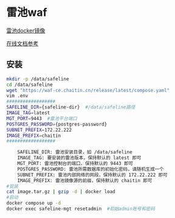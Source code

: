 # 雷池waf

[雷池docker镜像](https://demo.waf-ce.chaitin.cn/image.tar.gz)

[在线文档参考](https://docs.waf-ce.chaitin.cn/zh/)

## 安装

```bash
mkdir -p /data/safeline
cd /data/safeline
wget "https://waf-ce.chaitin.cn/release/latest/compose.yaml"
vim .env
##################
SAFELINE_DIR={safeline-dir}  #/data/safeline路径
IMAGE_TAG=latest
MGT_PORT=9443  #雷池平台端口
POSTGRES_PASSWORD={postgres-password}
SUBNET_PREFIX=172.22.222
IMAGE_PREFIX=chaitin
##################

    SAFELINE_DIR: 雷池安装目录，如 /data/safeline
    IMAGE_TAG: 要安装的雷池版本，保持默认的 latest 即可
    MGT_PORT: 雷池控制台的端口，保持默认的 9443 即可
    POSTGRES_PASSWORD: 雷池所需数据库的初始化密码，请随机生成一个
    SUBNET_PREFIX: 雷池内部网络的网段，保持默认的 172.22.222 即可
    IMAGE_PREFIX: 雷池镜像源的前缀，保持默认的 chaitin 即可
#安装    
cat image.tar.gz | gzip -d | docker load
#启动
docker compose up -d
docker exec safeline-mgt resetadmin  #初始admin账号和密码
```

